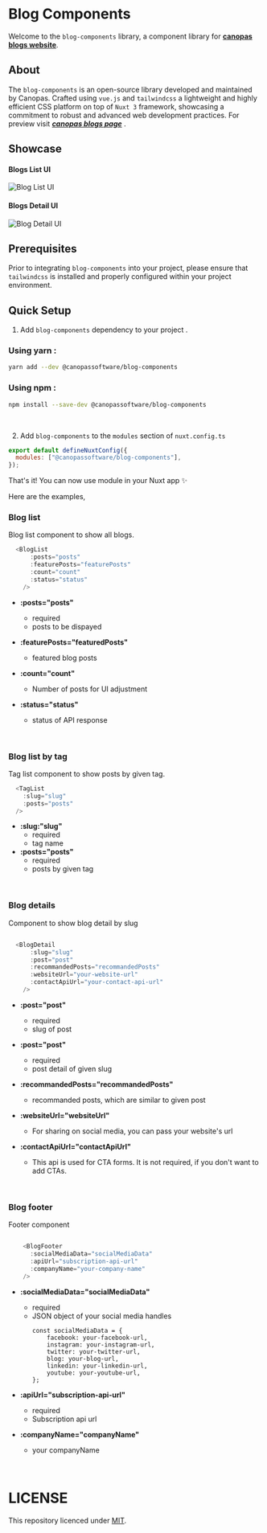 # Blog Components

Welcome to the `blog-components` library, a component library for [**canopas blogs website**](https://canopas.com/resources).

## About

The `blog-components` is an open-source library developed and maintained by Canopas. Crafted using `vue.js` and `tailwindcss` a lightweight and highly efficient CSS platform on top of `Nuxt 3` framework, showcasing a commitment to robust and advanced web development practices. For preview visit [**_canopas blogs page_**](https://canopas.com/resources) .

## Showcase

#### Blogs List UI

![Blog List UI](https://github.com/canopas/canopas-blog/assets/69897605/10747407-ada8-40fc-b23c-fa965c0bc33a)

#### Blogs Detail UI

![Blog Detail UI](https://github.com/canopas/canopas-blog/assets/69897605/bf24fbb5-9771-495a-a553-1c54e0b271d7)

## Prerequisites

Prior to integrating `blog-components` into your project, please ensure that `tailwindcss` is installed and properly configured within your project environment.

## Quick Setup

1. Add `blog-components` dependency to your project .

### Using yarn :

```bash
yarn add --dev @canopassoftware/blog-components
```

### Using npm :

```bash
npm install --save-dev @canopassoftware/blog-components
```

<br>

2. Add `blog-components` to the `modules` section of `nuxt.config.ts`

```js
export default defineNuxtConfig({
  modules: ["@canopassoftware/blog-components"],
});
```

That's it! You can now use module in your Nuxt app ✨

Here are the examples,

### Blog list

Blog list component to show all blogs.

```js
  <BlogList
      :posts="posts"
      :featurePosts="featurePosts"
      :count="count"
      :status="status"
    />
```

- **:posts="posts"**

  - required
  - posts to be dispayed

- **:featurePosts="featuredPosts"**

  - featured blog posts

- **:count="count"**

  - Number of posts for UI adjustment

- **:status="status"**
  - status of API response

<br>

### Blog list by tag

Tag list component to show posts by given tag.

```js
  <TagList
    :slug="slug"
    :posts="posts"
  />
```

- **:slug:"slug"**
  - required
  - tag name
- **:posts="posts"**
  - required
  - posts by given tag

<br>

### Blog details

Component to show blog detail by slug

```js

  <BlogDetail
      :slug="slug"
      :post="post"
      :recommandedPosts="recommandedPosts"
      :websiteUrl="your-website-url"
      :contactApiUrl="your-contact-api-url"
    />

```

- **:post="post"**
  - required
  - slug of post
- **:post="post"**

  - required
  - post detail of given slug

- **:recommandedPosts="recommandedPosts"**

  - recommanded posts, which are similar to given post

- **:websiteUrl="websiteUrl"**

  - For sharing on social media, you can pass your website's url

- **:contactApiUrl="contactApiUrl"**
  - This api is used for CTA forms. It is not required, if you don't want to add CTAs.

<br>

### Blog footer

Footer component

```js

    <BlogFooter
      :socialMediaData="socialMediaData"
      :apiUrl="subscription-api-url"
      :companyName="your-company-name"
    />

```

- **:socialMediaData="socialMediaData"**
  - required
  - JSON object of your social media handles
    ```
    const socialMediaData = {
        facebook: your-facebook-url,
        instagram: your-instagram-url,
        twitter: your-twitter-url,
        blog: your-blog-url,
        linkedin: your-linkedin-url,
        youtube: your-youtube-url,
    };
    ```
- **:apiUrl="subscription-api-url"**

  - required
  - Subscription api url

- **:companyName="companyName"**
  - your companyName

<br>

# LICENSE

This repository licenced under [MIT](https://github.com/canopas/canopas-blog-components/blob/main/LICENSE).
